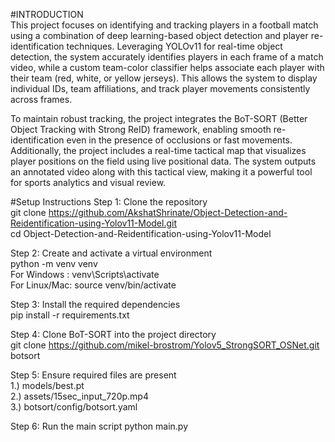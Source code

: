 #INTRODUCTION  
This project focuses on identifying and tracking players in a football match using a combination of deep learning-based object detection and player re-identification techniques. Leveraging YOLOv11 for real-time object detection, the system accurately identifies players in each frame of a match video, while a custom team-color classifier helps associate each player with their team (red, white, or yellow jerseys). This allows the system to display individual IDs, team affiliations, and track player movements consistently across frames.

To maintain robust tracking, the project integrates the BoT-SORT (Better Object Tracking with Strong ReID) framework, enabling smooth re-identification even in the presence of occlusions or fast movements. Additionally, the project includes a real-time tactical map that visualizes player positions on the field using live positional data. The system outputs an annotated video along with this tactical view, making it a powerful tool for sports analytics and visual review.

#Setup Instructions 
Step 1: Clone the repository   
git clone https://github.com/AkshatShrinate/Object-Detection-and-Reidentification-using-Yolov11-Model.git   
cd Object-Detection-and-Reidentification-using-Yolov11-Model   

Step 2: Create and activate a virtual environment   
python -m venv venv     
For Windows : venv\Scripts\activate    
For Linux/Mac: source venv/bin/activate      

Step 3: Install the required dependencies       
pip install -r requirements.txt      

Step 4: Clone BoT-SORT into the project directory     
git clone https://github.com/mikel-brostrom/Yolov5_StrongSORT_OSNet.git botsort      

Step 5: Ensure required files are present    
1.) models/best.pt     
2.) assets/15sec_input_720p.mp4      
3.) botsort/config/botsort.yaml    

Step 6: Run the main script
python main.py
